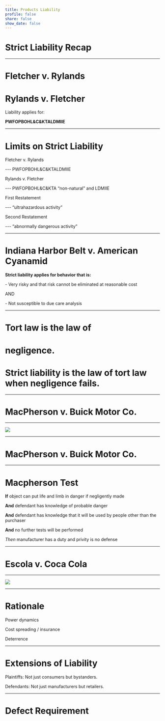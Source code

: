 ```yaml
---
title: Products Liability
profile: false
share: false
show_date: false
---
```




# Strict Liability Recap

---

# Fletcher v. Rylands
# Rylands v. Fletcher

Liability applies for:

**PWFOPBOHL&C&KTALDMIIE**

---

# Limits on Strict Liability

Fletcher v. Rylands

--- PWFOPBOHL&C&KTALDMIIE

Rylands v. Fletcher

--- PWFOPBOHL&C&KTA “non-natural” and LDMIIE

First Restatement

--- “ultrahazardous activity”

Second Restatement

--- “abnormally dangerous activity”

---

# Indiana Harbor Belt v. American Cyanamid

**Strict liability applies for behavior that is:**

\- Very risky and that risk cannot be eliminated at reasonable cost

AND

\- Not susceptible to due care analysis

---

# Tort law is the law of
# negligence.
# Strict liability is the law of tort law when negligence fails.

---

# MacPherson v. Buick Motor Co.

---

![](images/cardozo.jpg)

---

# MacPherson v. Buick Motor Co.

---

# Macpherson Test

**If** object can put life and limb in danger if negligently made

**And** defendant has knowledge of probable danger

**And** defendant has knowledge that it will be used by people other than the purchaser

**And** no further tests will be performed

_Then_ manufacturer has a duty and privity is no defense

---

# Escola v. Coca Cola

---

![](images/traynor.jpg)

---

# Rationale

Power dynamics

Cost spreading / insurance

Deterrence

--- 

# Extensions of Liability

Plaintiffs: Not just consumers but bystanders.

Defendants: Not just manufacturers but retailers.

---

# Defect Requirement
